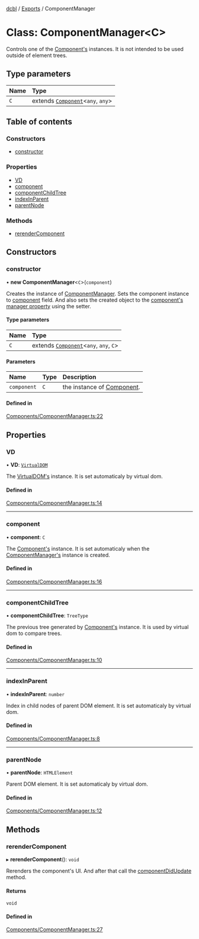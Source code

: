 [dcbl](../README.md) / [Exports](../modules.md) / ComponentManager

# Class: ComponentManager<C\>

Controls one of the [Component's](Component.md) instances. It is not intended to be used outside of element trees.

## Type parameters

| Name | Type |
| :------ | :------ |
| `C` | extends [`Component`](Component.md)<`any`, `any`\> |

## Table of contents

### Constructors

- [constructor](ComponentManager.md#constructor)

### Properties

- [VD](ComponentManager.md#vd)
- [component](ComponentManager.md#component)
- [componentChildTree](ComponentManager.md#componentchildtree)
- [indexInParent](ComponentManager.md#indexinparent)
- [parentNode](ComponentManager.md#parentnode)

### Methods

- [rerenderComponent](ComponentManager.md#rerendercomponent)

## Constructors

### constructor

• **new ComponentManager**<`C`\>(`component`)

Creates the instance of [ComponentManager](ComponentManager.md). Sets the component instance to [component](ComponentManager.md#component) field.
And also sets the created object to the [component's manager property](Component.md#_manager) using the setter.

#### Type parameters

| Name | Type |
| :------ | :------ |
| `C` | extends [`Component`](Component.md)<`any`, `any`, `C`\> |

#### Parameters

| Name | Type | Description |
| :------ | :------ | :------ |
| `component` | `C` | the instance of [Component](Component.md). |

#### Defined in

[Components/ComponentManager.ts:22](https://github.com/fidyay/dcbl/blob/1a6081b/Components/ComponentManager.ts#L22)

## Properties

### VD

• **VD**: [`VirtualDOM`](VirtualDOM.md)

The [VirtualDOM's](VirtualDOM.md) instance. It is set automaticaly by virtual dom.

#### Defined in

[Components/ComponentManager.ts:14](https://github.com/fidyay/dcbl/blob/1a6081b/Components/ComponentManager.ts#L14)

___

### component

• **component**: `C`

The [Component's](Component.md) instance. It is set automaticaly when the [ComponentManager's](ComponentManager.md) instance is created.

#### Defined in

[Components/ComponentManager.ts:16](https://github.com/fidyay/dcbl/blob/1a6081b/Components/ComponentManager.ts#L16)

___

### componentChildTree

• **componentChildTree**: `TreeType`

The previous tree generated by [Component's](Component.md) instance. It is used by virtual dom to compare trees.

#### Defined in

[Components/ComponentManager.ts:10](https://github.com/fidyay/dcbl/blob/1a6081b/Components/ComponentManager.ts#L10)

___

### indexInParent

• **indexInParent**: `number`

Index in child nodes of parent DOM element. It is set automaticaly by virtual dom.

#### Defined in

[Components/ComponentManager.ts:8](https://github.com/fidyay/dcbl/blob/1a6081b/Components/ComponentManager.ts#L8)

___

### parentNode

• **parentNode**: `HTMLElement`

Parent DOM element. It is set automaticaly by virtual dom.

#### Defined in

[Components/ComponentManager.ts:12](https://github.com/fidyay/dcbl/blob/1a6081b/Components/ComponentManager.ts#L12)

## Methods

### rerenderComponent

▸ **rerenderComponent**(): `void`

Rerenders the component's UI. And after that call the [componentDidUpdate](Component.md#componentdidupdate) method.

#### Returns

`void`

#### Defined in

[Components/ComponentManager.ts:27](https://github.com/fidyay/dcbl/blob/1a6081b/Components/ComponentManager.ts#L27)

